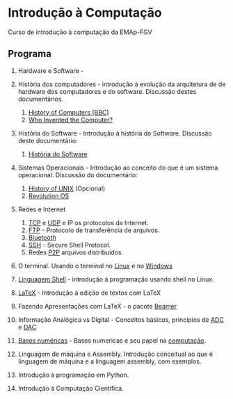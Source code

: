 # Introdução à Computação
Curso de introdução à computação da EMAp-FGV


## Programa

1. Hardware e Software - 
2. História dos computadores - introdução à evolução da arquitetura de de hardware dos computadores e do software. Discussão destes documentários.
   1. [History of Computers (BBC)](https://www.youtube.com/watch?v=6dME3wgaQpM&list=PL1331A4548513EA81)
   2. [Who Invented the Computer?](https://www.youtube.com/watch?v=d1pvc9Zh7Tg)
3. História do Software - Introdução à história do Software. Discussão deste documentário:
   1. [História do Software](https://www.youtube.com/watch?v=OdI7Ukf-Bf4)
4. Sistemas Operacionais - Introdução ao conceito do que é um sistema operacional. Discussão do documentário:
   1. [History of UNIX](https://www.youtube.com/watch?v=tc4ROCJYbm0&t=3s) (Opcional)
   2. [Revolution OS](https://www.youtube.com/watch?v=k0RYQVkQmWU)
5. Redes e Internet
   1. [TCP](https://en.wikipedia.org/wiki/Transmission_Control_Protocol) e [UDP](https://en.wikipedia.org/wiki/Transmission_Control_Protocol) e IP os protocolos da Internet.
   2. [FTP](https://en.wikipedia.org/wiki/File_Transfer_Protocol) - Protocolo de transferência de arquivos.
   3. [Bluetooth](https://en.wikipedia.org/wiki/Bluetooth)
   4. [SSH](https://en.wikipedia.org/wiki/Secure_Shell) - Secure Shell Protocol.
   5. Redes [P2P](https://en.wikipedia.org/wiki/Peer-to-peer) arquivos distribuídos.
   
6.  O terminal. Usando o terminal no [Linux](https://ubuntu.com/tutorials/command-line-for-beginners#1-overview) e no [Windows](https://learn.microsoft.com/en-us/windows/terminal/) 
7.  [Linguagem Shell](https://pt.wikipedia.org/wiki/Shell_script) - introdução à programação usando shell no Linux.
8.  [LaTeX](https://pt.wikipedia.org/wiki/LaTeX) - Introdução à edição de textos com LaTeX
9.  Fazendo Apresentações com LaTeX -  o pacote [Beamer](https://ctan.org/pkg/beamer)
10. Informação Analógica vs Digital - Conceitos básicos, princípios de [ADC](https://en.wikipedia.org/wiki/Analog-to-digital_converter) e [DAC](https://en.wikipedia.org/wiki/Digital-to-analog_converter)
11. [Bases numéricas](https://www.trccompsci.online/mediawiki/index.php/Number_Systems_/_Number_Bases) - Bases numericas e seu papel na [computação](https://en.wikipedia.org/wiki/Computer_number_format).
12. Linguagem de máquina e Assembly. Introdução conceitual ao que é linguagem de máquina e a linguagem assembly, com exemplos.
13. Introdução à programação em Python.
14. Introdução à Computação Científica.
